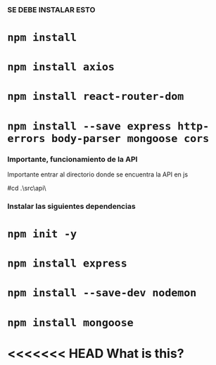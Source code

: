 ### SE DEBE INSTALAR ESTO
# `npm install`
# `npm install axios`
# `npm install react-router-dom`
# `npm install --save express http-errors body-parser mongoose cors`

### Importante, funcionamiento de la API
Importante entrar al directorio donde se encuentra la API en js

#cd .\src\api\

### Instalar las siguientes dependencias
# `npm init -y`
# `npm install express`
# `npm install --save-dev nodemon`
# `npm install mongoose`
<<<<<<< HEAD
What is this?
=======
>>>>>>> 
